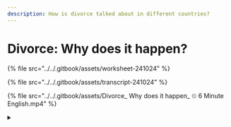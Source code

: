 ```yaml
---
description: How is divorce talked about in different countries?
---
```


# Divorce: Why does it happen?

{% file src="../../.gitbook/assets/worksheet-241024" %}

{% file src="../../.gitbook/assets/transcript-241024" %}

{% file src="../../.gitbook/assets/Divorce_ Why does it happen_ ⏲ 6 Minute English.mp4" %}

<details>

<summary></summary>



</details>





